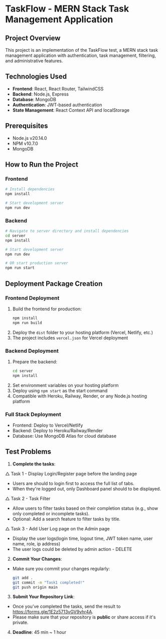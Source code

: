# TaskFlow - MERN Stack Task Management Application

## Project Overview
This project is an implementation of the TaskFlow test, a MERN stack task management application with authentication, task management, filtering, and administrative features.

## Technologies Used
- **Frontend**: React, React Router, TailwindCSS
- **Backend**: Node.js, Express
- **Database**: MongoDB
- **Authentication**: JWT-based authentication
- **State Management**: React Context API and localStorage

## Prerequisites
- Node.js v20.14.0
- NPM v10.7.0
- MongoDB

## How to Run the Project

### Frontend
```bash
# Install dependencies
npm install

# Start development server
npm run dev
```

### Backend
```bash
# Navigate to server directory and install dependencies
cd server
npm install

# Start development server
npm run dev

# OR start production server
npm run start
```

## Deployment Package Creation

### Frontend Deployment
1. Build the frontend for production:
   ```bash
   npm install
   npm run build
   ```
2. Deploy the `dist` folder to your hosting platform (Vercel, Netlify, etc.)
3. The project includes `vercel.json` for Vercel deployment

### Backend Deployment
1. Prepare the backend:
   ```bash
   cd server
   npm install
   ```
2. Set environment variables on your hosting platform
3. Deploy using `npm start` as the start command
4. Compatible with Heroku, Railway, Render, or any Node.js hosting platform

### Full Stack Deployment
- Frontend: Deploy to Vercel/Netlify
- Backend: Deploy to Heroku/Railway/Render
- Database: Use MongoDB Atlas for cloud database


## Test Problems
1. **Complete the tasks**:

△ Task 1 - Display Login/Register page before the landing page
- Users are should to login first to access the full list of tabs.
- When they're logged out, only Dashboard panel should to be displayed.

△ Task 2 - Task Filter
- Allow users to filter tasks based on their completion status (e.g., show only completed or incomplete tasks).
- Optional: Add a search feature to filter tasks by title.

△ Task 3 - Add User Log page on the Admin page
- Display the user logs(login time, logout time, JWT token name, user name, role, ip address)
- The user logs could be deleted by admin action - DELETE

2. **Commit Your Changes**:
- Make sure you commit your changes regularly:
    ```bash
    git add .
    git commit -m "Task1 completed!"
    git push origin main
    ```

3. **Submit Your Repository Link**:
- Once you’ve completed the tasks, send the result to https://forms.gle/1E2z5713vGV9vhr4A.
- Please make sure that your repository is **public** or share access if it's private.

4. **Deadline**:
  45 min ~ 1 hour